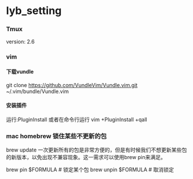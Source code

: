 # lyb_setting

### Tmux 
version: 2.6

### vim
#### 下载vundle
git clone https://github.com/VundleVim/Vundle.vim.git ~/.vim/bundle/Vundle.vim
#### 安装插件
运行:PluginInstall  或者在命令行运行 vim +PluginInstall +qall 


###  mac homebrew 锁住某些不更新的包
brew update 一次更新所有的包是非常方便的，但是有时候我们不想更新某些包的新版本，以免出现不兼容现象。这一需求可以使用brew pin来满足。

brew pin $FORMULA      # 锁定某个包
brew unpin $FORMULA    # 取消锁定
